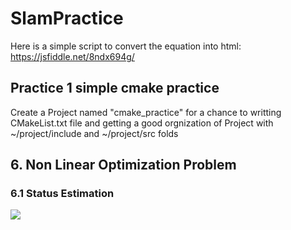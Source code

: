 # SlamPractice
Here is a simple script to convert the equation into html: https://jsfiddle.net/8ndx694g/

## Practice 1 simple cmake practice
Create a Project named "cmake_practice" for a chance to writting CMakeList.txt file and getting a good orgnization of Project with ~/project/include and ~/project/src folds

## 6. Non Linear Optimization Problem
### 6.1 Status Estimation
<img src="https://render.githubusercontent.com/render/math?math=%5Ccolor%7Bwhite%7D%7Be%5E%7Bx%7D%7D">
